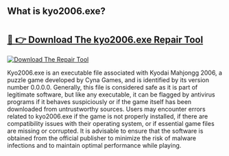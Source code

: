 ## What is kyo2006.exe? 

# <h2><a href="https://exedetect.com/download.php?kyo2006.exe">🔗 👉 Download The kyo2006.exe Repair Tool</a></h2>

[![Download The Repair Tool](https://exedetect.com/download-button.jpg)](https://exedetect.com/download.php?kyo2006.exe)

Kyo2006.exe is an executable file associated with Kyodai Mahjongg 2006, a puzzle game developed by Cyna Games, and is identified by its version number 0.0.0.0. Generally, this file is considered safe as it is part of legitimate software, but like any executable, it can be flagged by antivirus programs if it behaves suspiciously or if the game itself has been downloaded from untrustworthy sources. Users may encounter errors related to kyo2006.exe if the game is not properly installed, if there are compatibility issues with their operating system, or if essential game files are missing or corrupted. It is advisable to ensure that the software is obtained from the official publisher to minimize the risk of malware infections and to maintain optimal performance while playing.